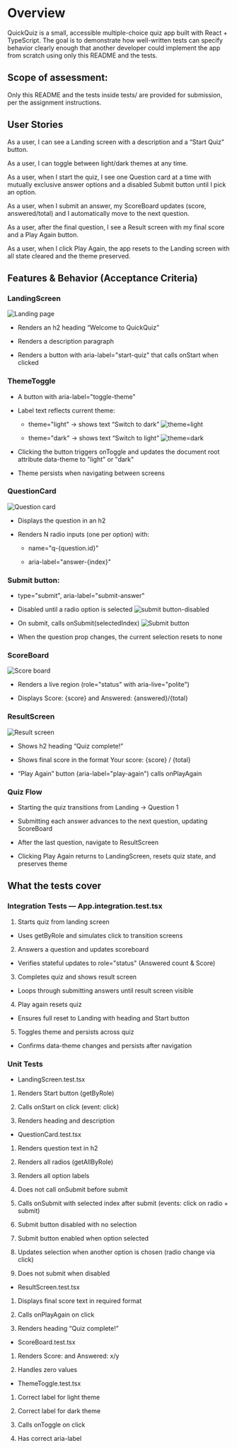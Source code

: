 # Overview
QuickQuiz is a small, accessible multiple-choice quiz app built with React + TypeScript. The goal is to demonstrate how well-written tests can specify behavior clearly enough that another developer could implement the app from scratch using only this README and the tests.

## Scope of assessment: 
Only this README and the tests inside tests/ are provided for submission, per the assignment instructions.

## User Stories
As a user, I can see a Landing screen with a description and a “Start Quiz” button.

As a user, I can toggle between light/dark themes at any time.

As a user, when I start the quiz, I see one Question card at a time with mutually exclusive answer options and a disabled Submit button until I pick an option.

As a user, when I submit an answer, my ScoreBoard updates (score, answered/total) and I automatically move to the next question.

As a user, after the final question, I see a Result screen with my final score and a Play Again button.

As a user, when I click Play Again, the app resets to the Landing screen with all state cleared and the theme preserved.

## Features & Behavior (Acceptance Criteria)
### LandingScreen

![Landing page](./screenshots/image.png)

- Renders an h2 heading “Welcome to QuickQuiz”

- Renders a description paragraph

- Renders a button with aria-label="start-quiz" that calls onStart when clicked

### ThemeToggle

- A button with aria-label="toggle-theme"

- Label text reflects current theme:

  - theme="light" → shows text “Switch to dark”
  ![theme=light](./screenshots/image-1.png)

  - theme="dark" → shows text “Switch to light”
  ![theme=dark](./screenshots/image-2.png)

- Clicking the button triggers onToggle and updates the document root attribute data-theme to "light" or "dark"

- Theme persists when navigating between screens

### QuestionCard
![Question card](./screenshots/image-3.png)

- Displays the question in an h2

- Renders N radio inputs (one per option) with:

  - name="q-{question.id}"

  - aria-label="answer-{index}"

### Submit button:


- type="submit", aria-label="submit-answer"

- Disabled until a radio option is selected
![submit button-disabled](./screenshots/image-9.png)

- On submit, calls onSubmit(selectedIndex)
![Submit button](./screenshots/image-8.png)

- When the question prop changes, the current selection resets to none

### ScoreBoard
![Score board](./screenshots/image-7.png)

- Renders a live region (role="status" with aria-live="polite")

- Displays Score: {score} and Answered: {answered}/{total}

### ResultScreen
![Result screen](./screenshots/image-6.png)

- Shows h2 heading “Quiz complete!”

- Shows final score in the format Your score: {score} / {total}

- “Play Again” button (aria-label="play-again") calls onPlayAgain

### Quiz Flow

- Starting the quiz transitions from Landing → Question 1

- Submitting each answer advances to the next question, updating ScoreBoard

- After the last question, navigate to ResultScreen

- Clicking Play Again returns to LandingScreen, resets quiz state, and preserves theme


## What the tests cover
### Integration Tests — App.integration.test.tsx 
1. Starts quiz from landing screen

- Uses getByRole and simulates click to transition screens

2. Answers a question and updates scoreboard

- Verifies stateful updates to role="status" (Answered count & Score)

3. Completes quiz and shows result screen

- Loops through submitting answers until result screen visible

4. Play again resets quiz

- Ensures full reset to Landing with heading and Start button

5. Toggles theme and persists across quiz

- Confirms data-theme changes and persists after navigation



### Unit Tests 
- LandingScreen.test.tsx

1. Renders Start button (getByRole)

2. Calls onStart on click (event: click)

3. Renders heading and description

- QuestionCard.test.tsx 

1. Renders question text in h2

2. Renders all radios (getAllByRole)

3. Renders all option labels

4. Does not call onSubmit before submit

5. Calls onSubmit with selected index after submit (events: click on radio + submit)

6. Submit button disabled with no selection

7. Submit button enabled when option selected

8. Updates selection when another option is chosen (radio change via click)

9. Does not submit when disabled

- ResultScreen.test.tsx

1. Displays final score text in required format

2. Calls onPlayAgain on click

3. Renders heading “Quiz complete!”

- ScoreBoard.test.tsx 

1. Renders Score: and Answered: x/y

2. Handles zero values

- ThemeToggle.test.tsx 

1. Correct label for light theme

2. Correct label for dark theme

3. Calls onToggle on click

4. Has correct aria-label